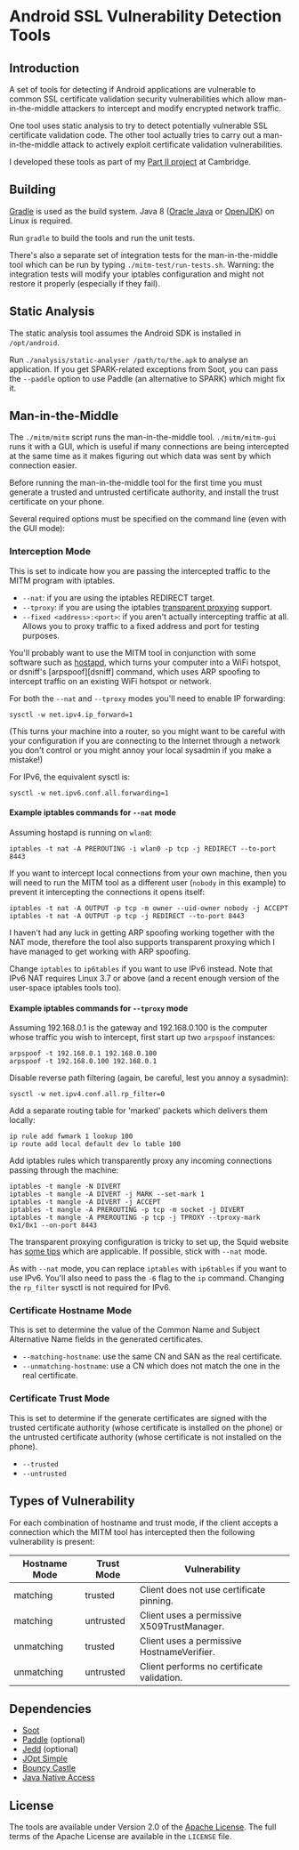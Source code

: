 Android SSL Vulnerability Detection Tools
=========================================

Introduction
------------

A set of tools for detecting if Android applications are vulnerable to common
SSL certificate validation security vulnerabilities which allow
man-in-the-middle attackers to intercept and modify encrypted network traffic.

One tool uses static analysis to try to detect potentially vulnerable SSL
certificate validation code. The other tool actually tries to carry out a
man-in-the-middle attack to actively exploit certificate validation
vulnerabilities.

I developed these tools as part of my [Part II project][project] at Cambridge.

Building
--------

[Gradle][gradle] is used as the build system. Java 8 ([Oracle Java][oracle] or
[OpenJDK][openjdk]) on Linux is required.

Run `gradle` to build the tools and run the unit tests.

There's also a separate set of integration tests for the man-in-the-middle tool
which can be run by typing `./mitm-test/run-tests.sh`. Warning: the integration
tests will modify your iptables configuration and might not restore it properly
(especially if they fail).

Static Analysis
---------------

The static analysis tool assumes the Android SDK is installed in
`/opt/android`.

Run `./analysis/static-analyser /path/to/the.apk` to analyse an application. If
you get SPARK-related exceptions from Soot, you can pass the `--paddle` option
to use Paddle (an alternative to SPARK) which might fix it.

Man-in-the-Middle
-----------------

The `./mitm/mitm` script runs the man-in-the-middle tool. `./mitm/mitm-gui`
runs it with a GUI, which is useful if many connections are being intercepted
at the same time as it makes figuring out which data was sent by which
connection easier.

Before running the man-in-the-middle tool for the first time you must generate
a trusted and untrusted certificate authority, and install the trust
certificate on your phone.

Several required options must be specified on the command line (even with the
GUI mode):

### Interception Mode

This is set to indicate how you are passing the intercepted traffic to the
MITM program with iptables.

 * `--nat`: if you are using the iptables REDIRECT target.
 * `--tproxy`: if you are using the iptables [transparent proxying][tproxy]
   support.
 * `--fixed <address>:<port>`: if you aren't actually intercepting traffic at
   all. Allows you to proxy traffic to a fixed address and port for testing
   purposes.

You'll probably want to use the MITM tool in conjunction with some software
such as [hostapd][hostapd], which turns your computer into a WiFi hotspot, or
dsniff's [arpspoof][dsniff] command, which uses ARP spoofing to intercept
traffic on an existing WiFi hotspot or network.

For both the `--nat` and `--tproxy` modes you'll need to enable IP forwarding:

    sysctl -w net.ipv4.ip_forward=1

(This turns your machine into a router, so you might want to be careful with
your configuration if you are connecting to the Internet through a network you
don't control or you might annoy your local sysadmin if you make a mistake!)

For IPv6, the equivalent sysctl is:

    sysctl -w net.ipv6.conf.all.forwarding=1

#### Example iptables commands for `--nat` mode

Assuming hostapd is running on `wlan0`:

    iptables -t nat -A PREROUTING -i wlan0 -p tcp -j REDIRECT --to-port 8443

If you want to intercept local connections from your own machine, then you will
need to run the MITM tool as a different user (`nobody` in this example) to
prevent it intercepting the connections it opens itself:

    iptables -t nat -A OUTPUT -p tcp -m owner --uid-owner nobody -j ACCEPT
    iptables -t nat -A OUTPUT -p tcp -j REDIRECT --to-port 8443

I haven't had any luck in getting ARP spoofing working together with the NAT
mode, therefore the tool also supports transparent proxying which I have managed
to get working with ARP spoofing.

Change `iptables` to `ip6tables` if you want to use IPv6 instead. Note that
IPv6 NAT requires Linux 3.7 or above (and a recent enough version of the
user-space iptables tools too).

#### Example iptables commands for `--tproxy` mode

Assuming 192.168.0.1 is the gateway and 192.168.0.100 is the computer whose
traffic you wish to intercept, first start up two `arpspoof` instances:

    arpspoof -t 192.168.0.1 192.168.0.100
    arpspoof -t 192.168.0.100 192.168.0.1

Disable reverse path filtering (again, be careful, lest you annoy a sysadmin):

    sysctl -w net.ipv4.conf.all.rp_filter=0

Add a separate routing table for 'marked' packets which delivers them locally:

    ip rule add fwmark 1 lookup 100
    ip route add local default dev lo table 100

Add iptables rules which transparently proxy any incoming connections passing
through the machine:

    iptables -t mangle -N DIVERT
    iptables -t mangle -A DIVERT -j MARK --set-mark 1
    iptables -t mangle -A DIVERT -j ACCEPT
    iptables -t mangle -A PREROUTING -p tcp -m socket -j DIVERT
    iptables -t mangle -A PREROUTING -p tcp -j TPROXY --tproxy-mark 0x1/0x1 --on-port 8443

The transparent proxying configuration is tricky to set up, the Squid website
has [some tips][squid] which are applicable. If possible, stick with `--nat`
mode.

As with `--nat` mode, you can replace `iptables` with `ip6tables` if you want
to use IPv6. You'll also need to pass the `-6` flag to the `ip` command.
Changing the `rp_filter` sysctl is not required for IPv6.

### Certificate Hostname Mode

This is set to determine the value of the Common Name and Subject Alternative
Name fields in the generated certificates.

 * `--matching-hostname`: use the same CN and SAN as the real certificate.
 * `--unmatching-hostname`: use a CN which does not match the one in the real
   certificate.

### Certificate Trust Mode

This is set to determine if the generate certificates are signed with the
trusted certificate authority (whose certificate is installed on the phone) or
the untrusted certificate authority (whose certificate is not installed on the
phone).

 * `--trusted`
 * `--untrusted`

Types of Vulnerability
----------------------

For each combination of hostname and trust mode, if the client accepts a
connection which the MITM tool has intercepted then the following vulnerability
is present:

| Hostname Mode | Trust Mode | Vulnerability                              |
| ------------- | ---------- | ------------------------------------------ |
| matching      | trusted    | Client does not use certificate pinning.   |
| matching      | untrusted  | Client uses a permissive X509TrustManager. |
| unmatching    | trusted    | Client uses a permissive HostnameVerifier. |
| unmatching    | untrusted  | Client performs no certificate validation. |

Dependencies
------------

* [Soot][soot]
* [Paddle][paddle] (optional)
* [Jedd][jedd] (optional)
* [JOpt Simple][jopt-simple]
* [Bouncy Castle][bc]
* [Java Native Access][jna]

License
-------

The tools are available under Version 2.0 of the [Apache License][apache]. The
full terms of the Apache License are available in the `LICENSE` file.

[project]: http://www.cl.cam.ac.uk/teaching/projects/
[gradle]: http://www.gradle.org/
[hostapd]: http://hostap.epitest.fi/hostapd/
[oracle]: http://www.oracle.com/technetwork/java/javase/downloads/index.html
[openjdk]: http://openjdk.java.net/
[apache]: https://www.apache.org/licenses/LICENSE-2.0.html
[tproxy]: https://www.kernel.org/doc/Documentation/networking/tproxy.txt
[soot]: http://www.sable.mcgill.ca/soot/
[paddle]: http://www.sable.mcgill.ca/paddle/
[jedd]: http://www.sable.mcgill.ca/jedd/
[jopt-simple]: https://pholser.github.io/jopt-simple/
[bc]: https://www.bouncycastle.org/java.html
[jna]: https://github.com/twall/jna
[squid]: http://wiki.squid-cache.org/Features/Tproxy4
